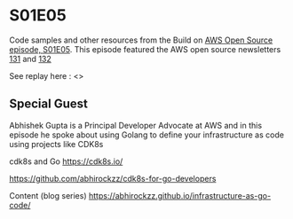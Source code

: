 # S01E05
Code samples and other resources from the Build on [AWS Open Source episode, S01E05](). This episode featured the AWS open source newsletters [131](https://dev.to/aws/aws-open-source-news-and-updates-131-nci) and [132]()

See replay here : <>

## Special Guest  
Abhishek Gupta is a Principal Developer Advocate at AWS and in this episode he spoke about using Golang to define your infrastructure as code using projects like CDK8s

cdk8s and Go https://cdk8s.io/

https://github.com/abhirockzz/cdk8s-for-go-developers

Content (blog series) https://abhirockzz.github.io/infrastructure-as-go-code/ 


